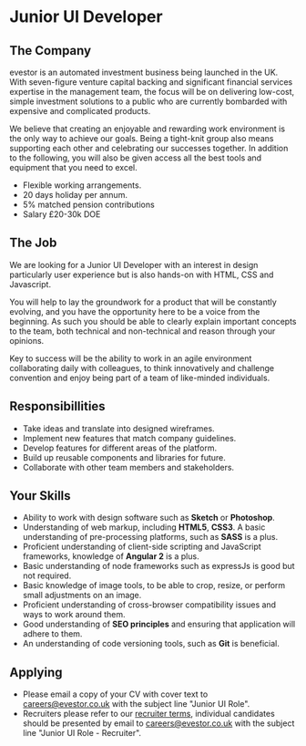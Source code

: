 # Junior UI Developer

## The Company
evestor is an automated investment business being launched in the UK. With seven-figure venture capital backing and significant financial services expertise in the management team, the focus will be on delivering low-cost, simple investment solutions to a public who are currently bombarded with expensive and complicated products.

We believe that creating an enjoyable and rewarding work environment is the only way to achieve our goals. Being a tight-knit group also means supporting each other and celebrating our successes together.  In addition to the following, you will also be given access all the best tools and equipment that you need to excel.

* Flexible working arrangements.
* 20 days holiday per annum.
* 5% matched pension contributions
* Salary £20-30k DOE

## The Job
We are looking for a Junior UI Developer with an interest in design particularly user experience but is also hands-on with HTML, CSS and Javascript.

You will help to lay the groundwork for a product that will be constantly evolving, and you have the opportunity here to be a voice from the beginning. As such you should be able to clearly explain important concepts to the team, both technical and non-technical and reason through your opinions.

Key to success will be the ability to work in an agile environment collaborating daily with colleagues, to think innovatively and challenge convention and enjoy being part of a team of like-minded individuals.

## Responsibillities
* Take ideas and translate into designed wireframes.
* Implement new features that match company guidelines.
* Develop features for different areas of the platform.
* Build up reusable components and libraries for future.
* Collaborate with other team members and stakeholders.

## Your Skills
* Ability to work with design software such as **Sketch** or **Photoshop**.
* Understanding of web markup, including **HTML5**, **CSS3**. A basic understanding of pre-processing platforms, such as **SASS** is a plus.
* Proficient understanding of client-side scripting and JavaScript frameworks, knowledge of **Angular 2** is a plus.
* Basic understanding of node frameworks such as expressJs is good but not required.
* Basic knowledge of image tools, to be able to crop, resize, or perform small adjustments on an image.
* Proficient understanding of cross-browser compatibility issues and ways to work around them.
* Good understanding of **SEO principles** and ensuring that application will adhere to them.
* An understanding of code versioning tools, such as **Git** is beneficial.

## Applying
* Please email a copy of your CV with cover text to careers@evestor.co.uk with the subject line "Junior UI Role".
* Recruiters please refer to our [recruiter terms](http://evestor.co.uk/recruiter-terms), individual candidates should be presented by email to careers@evestor.co.uk with the subject line "Junior UI Role - Recruiter".

